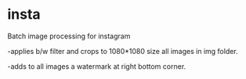 # insta
Batch image processing for instagram

-applies b/w filter and crops to 1080*1080 size all images in img folder.

-adds to all images a watermark at right bottom corner.

